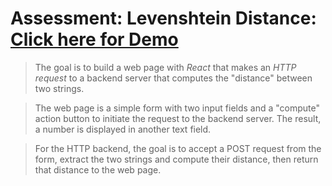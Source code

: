 # Assessment: Levenshtein Distance: [Click here for Demo](https://levenshtein-distance-git-main-shakursmith.vercel.app/)

> The goal is to build a web page with *React* that makes an *HTTP request* to a backend server that computes the "distance" between two strings.

> The web page is a simple form with two input fields and a "compute" action button to initiate the request to the backend server. The result, a number is displayed in another text field.

> For the HTTP backend, the goal is to accept a POST request from the form, extract the two strings and compute their distance, then return that distance to the web page.
